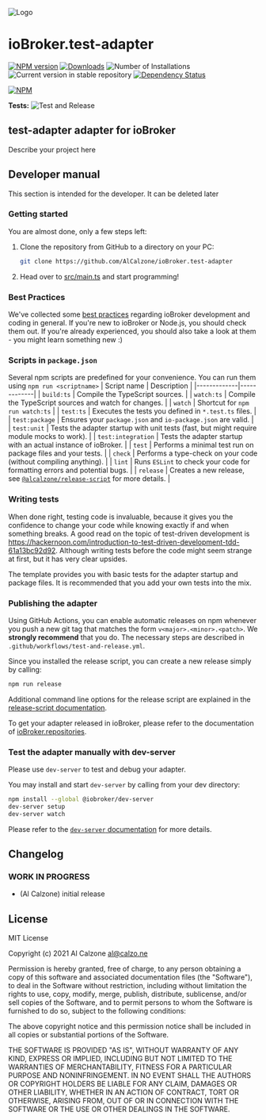 ![Logo](admin/test-adapter.png)
# ioBroker.test-adapter

[![NPM version](https://img.shields.io/npm/v/iobroker.test-adapter.svg)](https://www.npmjs.com/package/iobroker.test-adapter)
[![Downloads](https://img.shields.io/npm/dm/iobroker.test-adapter.svg)](https://www.npmjs.com/package/iobroker.test-adapter)
![Number of Installations](https://iobroker.live/badges/test-adapter-installed.svg)
![Current version in stable repository](https://iobroker.live/badges/test-adapter-stable.svg)
[![Dependency Status](https://img.shields.io/david/AlCalzone/iobroker.test-adapter.svg)](https://david-dm.org/AlCalzone/iobroker.test-adapter)

[![NPM](https://nodei.co/npm/iobroker.test-adapter.png?downloads=true)](https://nodei.co/npm/iobroker.test-adapter/)

**Tests:** ![Test and Release](https://github.com/AlCalzone/ioBroker.test-adapter/workflows/Test%20and%20Release/badge.svg)

## test-adapter adapter for ioBroker

Describe your project here

## Developer manual
This section is intended for the developer. It can be deleted later

### Getting started

You are almost done, only a few steps left:
1. Clone the repository from GitHub to a directory on your PC:
	```bash
	git clone https://github.com/AlCalzone/ioBroker.test-adapter
	```

1. Head over to [src/main.ts](src/main.ts) and start programming!

### Best Practices
We've collected some [best practices](https://github.com/ioBroker/ioBroker.repositories#development-and-coding-best-practices) regarding ioBroker development and coding in general. If you're new to ioBroker or Node.js, you should
check them out. If you're already experienced, you should also take a look at them - you might learn something new :)

### Scripts in `package.json`
Several npm scripts are predefined for your convenience. You can run them using `npm run <scriptname>`
| Script name | Description |
|-------------|-------------|
| `build:ts` | Compile the TypeScript sources. |
| `watch:ts` | Compile the TypeScript sources and watch for changes. |
| `watch` | Shortcut for `npm run watch:ts` |
| `test:ts` | Executes the tests you defined in `*.test.ts` files. |
| `test:package` | Ensures your `package.json` and `io-package.json` are valid. |
| `test:unit` | Tests the adapter startup with unit tests (fast, but might require module mocks to work). |
| `test:integration` | Tests the adapter startup with an actual instance of ioBroker. |
| `test` | Performs a minimal test run on package files and your tests. |
| `check` | Performs a type-check on your code (without compiling anything). |
| `lint` | Runs `ESLint` to check your code for formatting errors and potential bugs. |
| `release` | Creates a new release, see [`@alcalzone/release-script`](https://github.com/AlCalzone/release-script#usage) for more details. |

### Writing tests
When done right, testing code is invaluable, because it gives you the 
confidence to change your code while knowing exactly if and when 
something breaks. A good read on the topic of test-driven development 
is https://hackernoon.com/introduction-to-test-driven-development-tdd-61a13bc92d92. 
Although writing tests before the code might seem strange at first, but it has very 
clear upsides.

The template provides you with basic tests for the adapter startup and package files.
It is recommended that you add your own tests into the mix.

### Publishing the adapter
Using GitHub Actions, you can enable automatic releases on npm whenever you push a new git tag that matches the form 
`v<major>.<minor>.<patch>`. We **strongly recommend** that you do. The necessary steps are described in `.github/workflows/test-and-release.yml`.

Since you installed the release script, you can create a new
release simply by calling:
```bash
npm run release
```
Additional command line options for the release script are explained in the
[release-script documentation](https://github.com/AlCalzone/release-script#command-line).

To get your adapter released in ioBroker, please refer to the documentation 
of [ioBroker.repositories](https://github.com/ioBroker/ioBroker.repositories#requirements-for-adapter-to-get-added-to-the-latest-repository).

### Test the adapter manually with dev-server
Please use `dev-server` to test and debug your adapter.

You may install and start `dev-server` by calling from your dev directory:
```bash
npm install --global @iobroker/dev-server
dev-server setup
dev-server watch
```

Please refer to the [`dev-server` documentation](https://github.com/ioBroker/dev-server#readme) for more details.

## Changelog
<!--
	Placeholder for the next version (at the beginning of the line):
	### **WORK IN PROGRESS**
-->

### **WORK IN PROGRESS**
* (Al Calzone) initial release

## License
MIT License

Copyright (c) 2021 Al Calzone <al@calzo.ne>

Permission is hereby granted, free of charge, to any person obtaining a copy
of this software and associated documentation files (the "Software"), to deal
in the Software without restriction, including without limitation the rights
to use, copy, modify, merge, publish, distribute, sublicense, and/or sell
copies of the Software, and to permit persons to whom the Software is
furnished to do so, subject to the following conditions:

The above copyright notice and this permission notice shall be included in all
copies or substantial portions of the Software.

THE SOFTWARE IS PROVIDED "AS IS", WITHOUT WARRANTY OF ANY KIND, EXPRESS OR
IMPLIED, INCLUDING BUT NOT LIMITED TO THE WARRANTIES OF MERCHANTABILITY,
FITNESS FOR A PARTICULAR PURPOSE AND NONINFRINGEMENT. IN NO EVENT SHALL THE
AUTHORS OR COPYRIGHT HOLDERS BE LIABLE FOR ANY CLAIM, DAMAGES OR OTHER
LIABILITY, WHETHER IN AN ACTION OF CONTRACT, TORT OR OTHERWISE, ARISING FROM,
OUT OF OR IN CONNECTION WITH THE SOFTWARE OR THE USE OR OTHER DEALINGS IN THE
SOFTWARE.